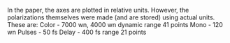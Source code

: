 In the paper, the axes are plotted in relative units. However, the polarizations themselves were made (and are stored) using actual units. These are:
Color - 7000 wn, 4000 wn dynamic range 41 points
Mono - 120 wn
Pulses - 50 fs
Delay - 400 fs range 21 points
